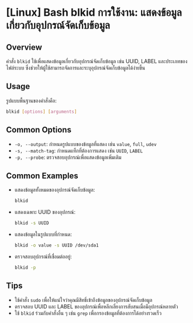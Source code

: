 # [Linux] Bash blkid การใช้งาน: แสดงข้อมูลเกี่ยวกับอุปกรณ์จัดเก็บข้อมูล

## Overview
คำสั่ง `blkid` ใช้เพื่อแสดงข้อมูลเกี่ยวกับอุปกรณ์จัดเก็บข้อมูล เช่น UUID, LABEL และประเภทของไฟล์ระบบ ซึ่งช่วยให้ผู้ใช้สามารถจัดการและระบุอุปกรณ์จัดเก็บข้อมูลได้ง่ายขึ้น

## Usage
รูปแบบพื้นฐานของคำสั่งคือ:

```bash
blkid [options] [arguments]
```

## Common Options
- `-o, --output`: กำหนดรูปแบบของข้อมูลที่แสดง เช่น `value`, `full`, `udev`
- `-s, --match-tag`: กำหนดแท็กที่ต้องการแสดง เช่น `UUID`, `LABEL`
- `-p, --probe`: ตรวจสอบอุปกรณ์เพื่อแสดงข้อมูลเพิ่มเติม

## Common Examples
- แสดงข้อมูลทั้งหมดของอุปกรณ์จัดเก็บข้อมูล:
  ```bash
  blkid
  ```

- แสดงเฉพาะ UUID ของอุปกรณ์:
  ```bash
  blkid -s UUID
  ```

- แสดงข้อมูลในรูปแบบที่กำหนด:
  ```bash
  blkid -o value -s UUID /dev/sda1
  ```

- ตรวจสอบอุปกรณ์ที่เชื่อมต่ออยู่:
  ```bash
  blkid -p
  ```

## Tips
- ใช้คำสั่ง `sudo` เพื่อให้แน่ใจว่าคุณมีสิทธิ์เข้าถึงข้อมูลของอุปกรณ์จัดเก็บข้อมูล
- ตรวจสอบ UUID และ LABEL ของอุปกรณ์เพื่อหลีกเลี่ยงการสับสนเมื่อมีอุปกรณ์หลายตัว
- ใช้ `blkid` ร่วมกับคำสั่งอื่น ๆ เช่น `grep` เพื่อกรองข้อมูลที่ต้องการได้อย่างรวดเร็ว